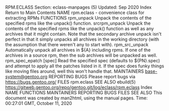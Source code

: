 RPM.ECLASS
Section: eclass-manpages (5)
Updated: Sep 2020
Index Return to Main Contents
NAME
rpm.eclass - convenience class for extracting RPMs
FUNCTIONS
rpm_unpack <rpms>
Unpack the contents of the specified rpms like the unpack() function.
srcrpm_unpack <rpms>
Unpack the contents of the specified rpms like the unpack() function as well as any archives that it might contain. Note that the secondary archive unpack isn't perfect in that it simply unpacks all archives in the working directory (with the assumption that there weren't any to start with).
rpm_src_unpack
Automatically unpack all archives in ${A} including rpms. If one of the archives in a source rpm, then the sub archives will be unpacked as well.
rpm_spec_epatch [spec]
Read the specified spec (defaults to ${PN}.spec) and attempt to apply all the patches listed in it. If the spec does funky things like moving files around, well this won't handle that.
MAINTAINERS
base-system@gentoo.org
REPORTING BUGS
Please report bugs via https://bugs.gentoo.org/
FILES
rpm.eclass
SEE ALSO
ebuild(5)
https://gitweb.gentoo.org/repo/gentoo.git/log/eclass/rpm.eclass
Index
NAME
FUNCTIONS
MAINTAINERS
REPORTING BUGS
FILES
SEE ALSO
This document was created by man2html, using the manual pages.
Time: 00:27:01 GMT, October 11, 2020